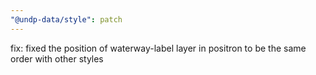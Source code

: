 ```yaml
---
"@undp-data/style": patch
---
```


fix: fixed the position of waterway-label layer in positron to be the same order with other styles
